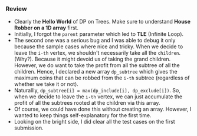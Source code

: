 ### Review
* Clearly the **Hello World** of DP on Trees. Make sure to understand **House Robber on a 1D array** first.
* Initially, I forgot the `parent` parameter which led to **TLE** (Infinite Loop).
* The second one was a serious bug and I was able to debug it only because the sample cases where nice and tricky. When we decide to leave the `i-th` vertex, we shouldn't necessarily take all the `children`. (Why?). Because it might devoid us of taking the grand children. However, we do want to take the profit from all the subtree of all the children. Hence, I declared a new array `dp_subtree` which gives the maximum coins that can be robbed from the `i-th` subtree (regardless of whether we take it or not).
* Naturallly, `dp_subtree[i] = max(dp_include[i], dp_exclude[i])`. So, when we decide to leave the `i-th` vertex, we can just accumulate the profit of all the subtrees rooted at the children via this array. 
* Of course, we could have done this without creating an array. However, I wanted to keep things self-explanatory for the first time.
* Looking on the bright side, I did clear all the test cases on the first submission.

